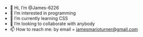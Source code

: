 - 👋 Hi, I’m @James-6226
- 👀 I’m interested in programming
- 🌱 I’m currently learning CSS
- 💞️ I’m looking to collaborate with anybody
- 📫 How to reach me: by email = jamesmarioturner@gmail.com

<!---
James-6226/James-6226 is a ✨ special ✨ repository because its `README.md` (this file) appears on your GitHub profile.
You can click the Preview link to take a look at your changes.
--->

